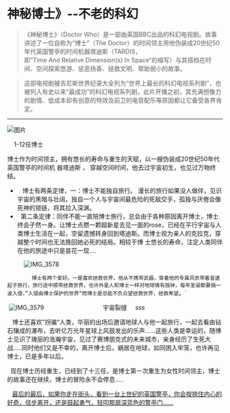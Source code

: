 #                 神秘博士》--不老的科幻 

> 《神秘博士》（Doctor Who）是一部由英国BBC出品的科幻电视剧。故事讲述了一位自称为“博士”（The Doctor）的时间领主用他伪装成20世纪50年代英国警亭的时间机器塔迪斯（TARDIS，即”Time And Relative Dimension(s) In Space“的缩写）与其搭档在时间、空间探索悠游、惩恶扬善、拯救文明、帮助弱小的故事。        

>   这部电视剧被吉尼斯世界纪录大全列为“世界上最长的科幻电视系列剧”，也被列入有史以来“最成功”的科幻电视系列剧。此片开播之初，其充满想像力的剧情、低成本却有创意的特效及前卫的电音配乐等原因都让它备受各界肯定。        

------------------------

![图片](https://timgsa.baidu.com/timg?image&quality=80&size=b9999_10000&sec=1553367414128&di=7c94a47558dfa5f6ec0cff3e214594cc&imgtype=0&src=http%3A%2F%2Fwww.tvfiles.net%2Fblogfiles%2F201311%2Fbef893a18f0e_12CC1%2Fdoctorwho50cast02.jpg)

                                                                  1-12任博士        

​                 博士作为时间领主，拥有悠长的寿命与重生的天赋，以一艘伪装成20世纪50年代英国警亭的时间机    器塔迪斯  ， 穿越空间时间，他去过宇宙初生，也见过万物终结。       	

-  	 博士有两条定律，一：博士不能独自旅行。 漫长的旅行如果没人做伴，见识宇宙的黑暗与壮阔，独自一个人与宇宙间最危险的死敌交手，孤独与厌倦会像死神的锁链，将其拉入深渊。       
- ​        第二条定律：同伴不能一直陪博士旅行，总会由于各种原因离开博士，博士终会孑然一身。让博士点燃一颗超新星去见一面的rose，已经在平行宇宙与人类博士生活在一起，空留遗憾转身回到塔迪斯。而博士视为亲人的克拉克，穿越整个时间也无法挽回她必死的结局。相较于博 士悠长的寿命，注定人类同伴在他的旅途中只是昙花一现....   

​                   ![IMG_3578](https://timgsa.baidu.com/timg?image&quality=80&size=b9999_10000&sec=1553367414124&di=8b2fb7138dc490c3c32be6c36b577301&imgtype=0&src=http%3A%2F%2F3.im.guokr.com%2Fjfi2_CvXxiWQkitupXKHSRWCKat3z-OpGc-0ktoCubwACAAAgQQAAEpQ.jpg%3FimageView2%2F1%2Fw%2F640%2Fh%2F360)            

`        博士有两个爱好。一是喜欢拯救世界，他从不携带武器，穿着他的专属风衣带着音速起子旅行，旅行途中顺带拯救世界，也许外星人和博士一样对地球情有独钟，每年圣诞都要搞一波入侵，”入侵由博士保护的世界“而博士是总能不负众望拯救世界，拯救希望`。`    

​                   ![IMG_3579](https://ss2.bdstatic.com/70cFvnSh_Q1YnxGkpoWK1HF6hhy/it/u=3695174678,4017602806&fm=26&gp=0.jpg)                                                                         宇宙裂缝       sss

​	   博士还喜欢”拐骗“人类，华丽的出场后邀请地球人与他一起旅行，一起去看由钻石镶成的瀑布，去听亿万光年星球上风鼓发出的乐声......这些人类是幸运的，随博士见识了瑰丽的浩瀚宇宙，见过了赛博朋克式的未来城市，亲身经历了生死大战.....同时他们又是不幸的，离开博士后，蜗居在地球，如同困入牢笼，也许再见博士，已是多年以后。       

​	  现在博士历经重生，已经到了十三任，是博士第一次重生为女性时间领主，博士的故事还在继续，博士的冒险永不会停息.....       

​	  [最后的最后，如果你走在街头，看到一台上世纪的英国警亭，你会按捺住内心的好奇，信步离开，还是鼓起勇气，轻叩那扇深蓝色的警亭门......](http://list.youku.com/show/id_zc8dcc990026f4b1dba43.html?tpa=dW5pb25faWQ9MTAzNzUzXzEwMDAwMV8wMV8wMQ&refer=baiduald1705)    